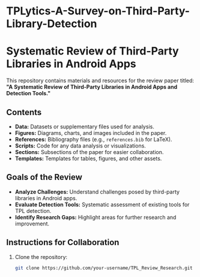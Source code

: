 # TPLytics-A-Survey-on-Third-Party-Library-Detection

# Systematic Review of Third-Party Libraries in Android Apps

This repository contains materials and resources for the review paper titled:
**"A Systematic Review of Third-Party Libraries in Android Apps and Detection Tools."**

## Contents
- **Data:** Datasets or supplementary files used for analysis.
- **Figures:** Diagrams, charts, and images included in the paper.
- **References:** Bibliography files (e.g., `references.bib` for LaTeX).
- **Scripts:** Code for any data analysis or visualizations.
- **Sections:** Subsections of the paper for easier collaboration.
- **Templates:** Templates for tables, figures, and other assets.

## Goals of the Review
- **Analyze Challenges:** Understand challenges posed by third-party libraries in Android apps.
- **Evaluate Detection Tools:** Systematic assessment of existing tools for TPL detection.
- **Identify Research Gaps:** Highlight areas for further research and improvement.

## Instructions for Collaboration
1. Clone the repository:
   ```bash
   git clone https://github.com/your-username/TPL_Review_Research.git
